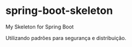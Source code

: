 # spring-boot-skeleton
My Skeleton for Spring Boot

Utilizando padrões para segurança e distribuição.

